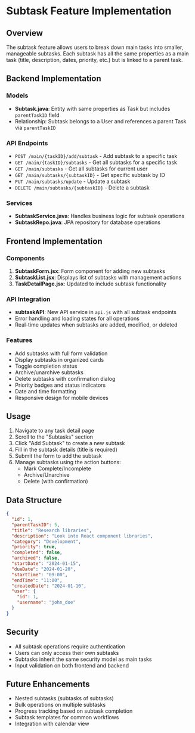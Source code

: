 # Subtask Feature Implementation

## Overview
The subtask feature allows users to break down main tasks into smaller, manageable subtasks. Each subtask has all the same properties as a main task (title, description, dates, priority, etc.) but is linked to a parent task.

## Backend Implementation

### Models
- **Subtask.java**: Entity with same properties as Task but includes `parentTaskID` field
- Relationship: Subtask belongs to a User and references a parent Task via `parentTaskID`

### API Endpoints
- `POST /main/{taskID}/add/subtask` - Add subtask to a specific task
- `GET /main/{taskID}/subtasks` - Get all subtasks for a specific task
- `GET /main/subtasks` - Get all subtasks for current user
- `GET /main/subtasks/{subtaskID}` - Get specific subtask by ID
- `PUT /main/subtasks/update` - Update a subtask
- `DELETE /main/subtasks/{subtaskID}` - Delete a subtask

### Services
- **SubtaskService.java**: Handles business logic for subtask operations
- **SubtaskRepo.java**: JPA repository for database operations

## Frontend Implementation

### Components
1. **SubtaskForm.jsx**: Form component for adding new subtasks
2. **SubtaskList.jsx**: Displays list of subtasks with management actions
3. **TaskDetailPage.jsx**: Updated to include subtask functionality

### API Integration
- **subtaskAPI**: New API service in `api.js` with all subtask endpoints
- Error handling and loading states for all operations
- Real-time updates when subtasks are added, modified, or deleted

### Features
- Add subtasks with full form validation
- Display subtasks in organized cards
- Toggle completion status
- Archive/unarchive subtasks
- Delete subtasks with confirmation dialog
- Priority badges and status indicators
- Date and time formatting
- Responsive design for mobile devices

## Usage

1. Navigate to any task detail page
2. Scroll to the "Subtasks" section
3. Click "Add Subtask" to create a new subtask
4. Fill in the subtask details (title is required)
5. Submit the form to add the subtask
6. Manage subtasks using the action buttons:
   - Mark Complete/Incomplete
   - Archive/Unarchive
   - Delete (with confirmation)

## Data Structure

```json
{
  "id": 1,
  "parentTaskID": 5,
  "title": "Research libraries",
  "description": "Look into React component libraries",
  "category": "Development",
  "priority": true,
  "completed": false,
  "archived": false,
  "startDate": "2024-01-15",
  "dueDate": "2024-01-20",
  "startTime": "09:00",
  "endTime": "11:00",
  "createdDate": "2024-01-10",
  "user": {
    "id": 1,
    "username": "john_doe"
  }
}
```

## Security
- All subtask operations require authentication
- Users can only access their own subtasks
- Subtasks inherit the same security model as main tasks
- Input validation on both frontend and backend

## Future Enhancements
- Nested subtasks (subtasks of subtasks)
- Bulk operations on multiple subtasks
- Progress tracking based on subtask completion
- Subtask templates for common workflows
- Integration with calendar view 
